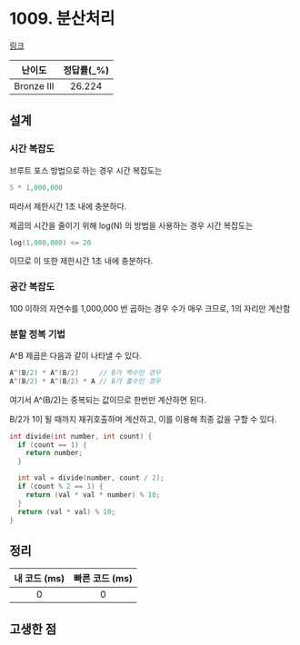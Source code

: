 # 1009. 분산처리

[링크](https://www.acmicpc.net/problem/1009)

|   난이도   | 정답률(\_%) |
| :--------: | :---------: |
| Bronze III |   26.224    |

## 설계

### 시간 복잡도

브루트 포스 방법으로 하는 경우 시간 복잡도는

```cpp
5 * 1,000,000
```

따라서 제한시간 1초 내에 충분하다.

제곱의 시간을 줄이기 위해 log(N) 의 방법을 사용하는 경우 시간 복잡도는

```cpp
log(1,000,000) <= 20
```

이므로 이 또한 제한시간 1초 내에 충분하다.

### 공간 복잡도

100 이하의 자연수를 1,000,000 번 곱하는 경우 수가 매우 크므로, 1의 자리만 계산함

### 분할 정복 기법

A^B 제곱은 다음과 같이 나타낼 수 있다.

```cpp
A^(B/2) * A^(B/2)     // B가 짝수인 경우
A^(B/2) * A^(B/2) * A // B가 홀수인 경우
```

여기서 A^(B/2)는 중복되는 값이므로 한번만 계산하면 된다.

B/2가 1이 될 때까지 재귀호출하며 계산하고, 이를 이용해 최종 값을 구할 수 있다.

```cpp
int divide(int number, int count) {
  if (count == 1) {
    return number;
  }

  int val = divide(number, count / 2);
  if (count % 2 == 1) {
    return (val * val * number) % 10;
  }
  return (val * val) % 10;
}
```

## 정리

| 내 코드 (ms) | 빠른 코드 (ms) |
| :----------: | :------------: |
|      0       |       0        |

## 고생한 점

